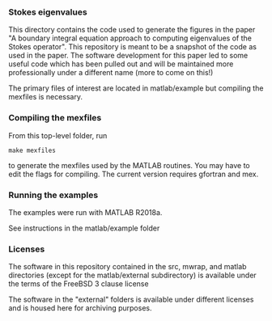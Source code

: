 ### Stokes eigenvalues

This directory contains the code used to generate
the figures in the paper "A boundary integral equation 
approach to computing eigenvalues of the Stokes operator".
This repository is meant to be a snapshot of the
code as used in the paper.
The software development for this paper led to some
useful code which has been pulled out and will
be maintained more professionally under a different
name (more to come on this!)

The primary files of interest are located in matlab/example
but compiling the mexfiles is necessary.

### Compiling the mexfiles


From this top-level folder, run

```
make mexfiles
```
to generate the mexfiles used by the MATLAB
routines. You may have to edit the flags for
compiling. The current version requires gfortran
and mex.

### Running the examples

The examples were run with MATLAB R2018a.

See instructions in the matlab/example folder


### Licenses

The software in this repository contained
in the src, mwrap, and matlab directories
(except for the matlab/external subdirectory)
is available under the terms of the FreeBSD
3 clause license

The software in the "external" folders is available
under different licenses and is housed here for archiving
purposes.